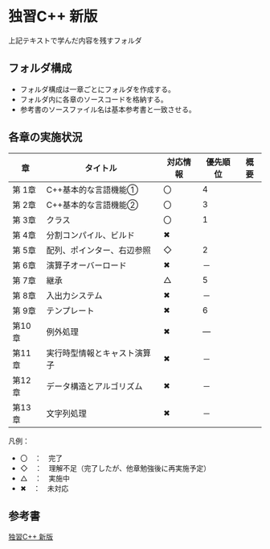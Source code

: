 # 独習C++ 新版
上記テキストで学んだ内容を残すフォルダ

## フォルダ構成
 - フォルダ構成は一章ごとにフォルダを作成する。
 - フォルダ内に各章のソースコードを格納する。
 - 参考書のソースファイル名は基本参考書と一致させる。

## 各章の実施状況

|章|タイトル|対応情報|優先順位|概要|
|----|----|----|----|----|
|第 1章| C++基本的な言語機能① | 〇 | 4 | |
|第 2章| C++基本的な言語機能② | 〇 | 3 | |
|第 3章| クラス | 〇 | 1 | |
|第 4章| 分割コンパイル、ビルド | ✖ |  | |
|第 5章| 配列、ポインター、右辺参照 | ◇ | 2 | |
|第 6章| 演算子オーバーロード | ✖ | － | |
|第 7章| 継承 | △ | 5 | |
|第 8章| 入出力システム | ✖ | － | |
|第 9章| テンプレート | ✖ | 6 | |
|第10章| 例外処理 | ✖ | ― | |
|第11章| 実行時型情報とキャスト演算子 | ✖ | － | |
|第12章| データ構造とアルゴリズム | ✖ | － | |
|第13章| 文字列処理 | ✖ | － | |

凡例：
 - 〇　：　完了
 - ◇　：　理解不足（完了したが、他章勉強後に再実施予定）
 - △　：　実施中
 - ✖　：　未対応


## 参考書
[独習C++ 新版](https://www.amazon.co.jp/%E7%8B%AC%E7%BF%92C-%E6%96%B0%E7%89%88-%E9%AB%98%E6%A9%8B-%E8%88%AA%E5%B9%B3-ebook/dp/B07XQ5TWY2/ref=sr_1_1?__mk_ja_JP=%E3%82%AB%E3%82%BF%E3%82%AB%E3%83%8A&dchild=1&keywords=%E7%8B%AC%E7%BF%92C%2B%2B&qid=1594271834&sr=8-1)